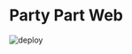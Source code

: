 # Party Part Web

![deploy](https://github.com/Party-Part/party-part-web/workflows/deploy/badge.svg)
